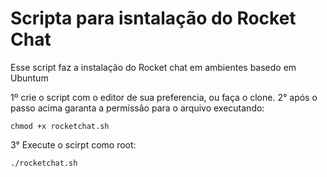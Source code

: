 # Scripta para isntalação do Rocket Chat
Esse script faz a instalação do Rocket chat em ambientes basedo em Ubuntum

1º crie o script com o editor de sua preferencia, ou faça o clone.
2° após o passo acima garanta a permissão para o arquivo executando: 
```
chmod +x rocketchat.sh
```
3° Execute o scirpt como root:
```
./rocketchat.sh
```
